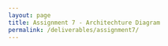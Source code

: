```yaml
---
layout: page
title: Assignment 7 - Architechture Diagram
permalink: /deliverables/assignment7/
---
```

